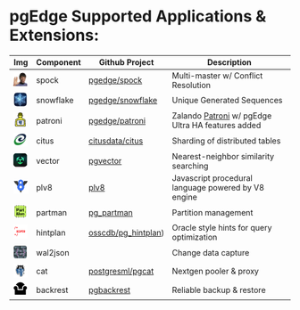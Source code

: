 



# pgEdge Supported Applications & Extensions:


Img|Component|Github Project|Description
---|---|---|---|
<img src=img/spock.png height=25 width=auto> | spock | [pgedge/spock](https://github.com/pgedge/spock) | Multi-master w/ Conflict Resolution
<img src=img/snowflake.png height=25 width=auto> | snowflake | [pgedge/snowflake](https://github.com/pgedge/snowflake-sequences/tags) | Unique Generated Sequences
<img src=img/patroni.png height=25 width=auto> | patroni | [pgedge/patroni](https://github.com/pgedge/pgedge-patroni/tags) | Zalando [Patroni](http:/github.com/zalando/patroni) w/ pgEdge Ultra HA features added
<img src=img/citus.png height=25 width=auto> | citus  | [citusdata/citus](https://github.com/citusdata/citus/tags) | Sharding of distributed tables
<img src=img/vector.png height=25 width=auto> | vector | [pgvector](https://github.com/pgvector/pgvector/tags) | Nearest-neighbor similarity searching
<img src=img/v8.png height=25 width=auto> | plv8 | [plv8](https://github.com/plv8/plv8) | Javascript procedural language powered by V8 engine
<img src=img/partman.png height=25 width=auto> | partman | [pg_partman](https://github.com/pgpartman/pg_partman) | Partition management
<img src=img/hintplan.png height=25 width=auto> | hintplan | [osscdb/pg_hintplan](https://github.com/ossc-db/pg_hint_plan/blob/master/README.md)) | Oracle style hints for query optimization
<img src=img/wal2json.png height=25 width=auto> | wal2json | [](https://github.com/) | Change data capture
<img src=img/pgcat.png height=25 width=auto> | cat | [postgresml/pgcat](https://github.com/postgresml/pgcat) | Nextgen pooler & proxy
<img src=img/backrest.png height=25 width=auto> | backrest | [pgbackrest](https://github.com/pgbackrest/pgbackrest) | Reliable backup & restore




